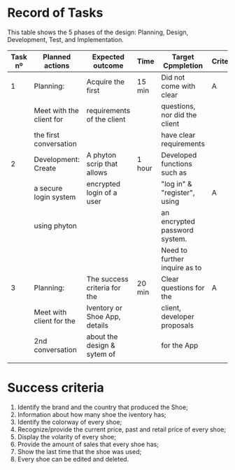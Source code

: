 # Record of Tasks 
 
This table shows the 5 phases of the design: Planning, Design, Development, Test, and Implementation. 

| Task nº | Planned actions          |     Expected outcome            |   Time   |        Target Cpmpletion      | Criteria |
|---------|--------------------------|---------------------------------|----------|---------------------|------------------|
|   1     | Planning:                | Acquire the first               | 15 min   | Did not come with clear       |     A    |
|         | Meet with the client for | requirements of the client      |          | questions, nor did the client |          |
|         | the first conversation   |                                 |          | have clear requirements       |          |
|   2     | Development: Create      | A phyton scrip that allows      |  1 hour  | Developed functions such as   |          |
|         | a secure login system    | encrypted login of a user       |          | "log in" & "register", using  |     A    |
|         | using phyton             |                                 |          | an encrypted password system. |          |
|         |                          |                                 |          | Need to further inquire as to |          | |         |                          |                                 |          | what "exit" entails           |          | 
|  3      | Planning:                | The success criteria for the    |  20 min  | Clear questions for the       |    A     |
|         | Meet with client for the | Iventory or Shoe App, details   |          | client, developer proposals   |          |
|         | 2nd conversation         | about the design & sytem of     |          | for the App                   |          | |         |                          | the App                         |          |                               |          | |         |                          |                                 |          |                               |          |
|         |                          |                                 |          |                               |          |

# Success criteria

1. Identify the brand and the country that produced the Shoe;
2. Information about how many shoe the iventory has;
3. Identify the colorway of every shoe; 
4. Recognize/provide the current price, past and retail price of every shoe;
5. Display the volarity of every shoe;
6. Provide the amount of sales that every shoe has;
7. Show the last time that the shoe was used;
8. Every shoe can be edited and deleted.

